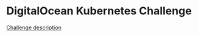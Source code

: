 # DigitalOcean Kubernetes Challenge
[Challenge description](https://www.digitalocean.com/community/pages/kubernetes-challenge)
